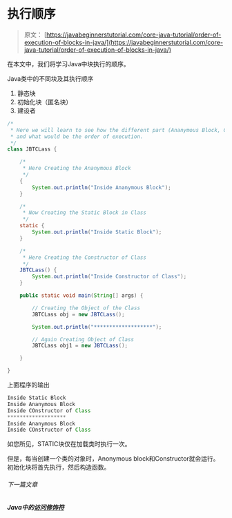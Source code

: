 # 执行顺序

> 原文： [https://javabeginnerstutorial.com/core-java-tutorial/order-of-execution-of-blocks-in-java/](https://javabeginnerstutorial.com/core-java-tutorial/order-of-execution-of-blocks-in-java/)

在本文中，我们将学习Java中块执行的顺序。

Java类中的不同块及其执行顺序

1.  静态块
2.  初始化块（匿名块）
3.  建设者

```java
/*
 * Here we will learn to see how the different part (Ananymous Block, Constructor and Static Block ) of class will behave
 * and what would be the order of execution. 
 */
class JBTCLass {

	/*
	 * Here Creating the Ananymous Block
	 */
	{
		System.out.println("Inside Ananymous Block");
	}

	/*
	 * Now Creating the Static Block in Class
	 */
	static {
		System.out.println("Inside Static Block");
	}

	/*
	 * Here Creating the Constructor of Class
	 */
	JBTCLass() {
		System.out.println("Inside Constructor of Class");
	}

	public static void main(String[] args) {

		// Creating the Object of the Class
		JBTCLass obj = new JBTCLass();

		System.out.println("*******************");

		// Again Creating Object of Class
		JBTCLass obj1 = new JBTCLass();

	}

}
```

上面程序的输出

```java
Inside Static Block
Inside Ananymous Block
Inside COnstructor of Class
*******************
Inside Ananymous Block
Inside COnstructor of Class
```

如您所见，STATIC块仅在加载类时执行一次。

但是，每当创建一个类的对象时，Anonymous block和Constructor就会运行。 初始化块将首先执行，然后构造函数。

###### 下一篇文章

##### Java中的[访问修饰符](https://javabeginnerstutorial.com/core-java-tutorial/access-modifier-in-java/ "Access Modifiers in Java")